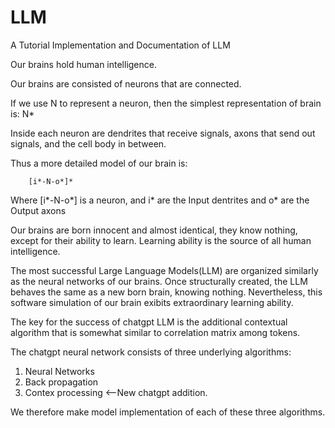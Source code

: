 # LLM
A Tutorial Implementation and Documentation of LLM

Our brains hold human intelligence.

Our brains are consisted of neurons that are connected.

If we use N to represent a neuron, then the simplest representation of brain is:
            N*

Inside each neuron are dendrites that receive signals, axons that send out signals, and the cell body in between.

Thus a more detailed model of our brain is:

        [i*-N-o*]*

Where [i*-N-o*] is a neuron, and i* are the Input dentrites and o* are the Output axons

Our brains are born innocent and almost identical, they know nothing, except for their ability to learn. Learning ability is the source of all human intelligence. 

The most successful Large Language Models(LLM) are organized similarly as the neural networks of our brains. Once structurally created, the LLM behaves the same as a new born brain, knowing nothing. Nevertheless, this software simulation of our brain exibits extraordinary learning ability.

The key for the success of chatgpt LLM is the additional contextual algorithm that is somewhat similar to correlation matrix among tokens.

The chatgpt neural network consists of three underlying algorithms:
  1. Neural Networks
  2. Back propagation
  3. Contex processing <--New chatgpt addition.

We therefore make model implementation of each of these three algorithms.
